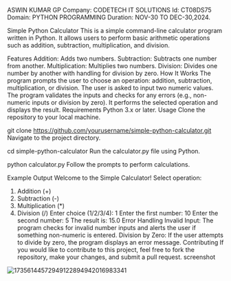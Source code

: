 ASWIN KUMAR GP Company: CODETECH IT SOLUTIONS
Id: CT08DS75 Domain: PYTHON PROGRAMMING
Duration: NOV-30 TO DEC-30,2024.

Simple Python Calculator
This is a simple command-line calculator program written in Python. It allows users to perform basic arithmetic operations such as addition, subtraction, multiplication, and division.

Features
Addition: Adds two numbers.
Subtraction: Subtracts one number from another.
Multiplication: Multiplies two numbers.
Division: Divides one number by another with handling for division by zero.
How It Works
The program prompts the user to choose an operation: addition, subtraction, multiplication, or division.
The user is asked to input two numeric values.
The program validates the inputs and checks for any errors (e.g., non-numeric inputs or division by zero).
It performs the selected operation and displays the result.
Requirements
Python 3.x or later.
Usage
Clone the repository to your local machine.

git clone https://github.com/yourusername/simple-python-calculator.git
Navigate to the project directory.

cd simple-python-calculator
Run the calculator.py file using Python.

python calculator.py
Follow the prompts to perform calculations.

Example Output
Welcome to the Simple Calculator!
Select operation:
1. Addition (+)
2. Subtraction (-)
3. Multiplication (*)
4. Division (/)
Enter choice (1/2/3/4): 1
Enter the first number: 10
Enter the second number: 5
The result is: 15.0
Error Handling
Invalid Input: The program checks for invalid number inputs and alerts the user if something non-numeric is entered.
Division by Zero: If the user attempts to divide by zero, the program displays an error message.
Contributing
If you would like to contribute to this project, feel free to fork the repository, make your changes, and submit a pull request.
screenshot

![17356144572949122894942016983341](https://github.com/user-attachments/assets/5cb97a7c-a26b-465b-ac22-3310dc0b8a74)

